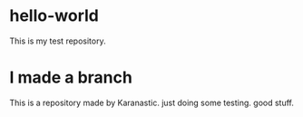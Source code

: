 # hello-world
This is my test repository.

# I made a branch
This is a repository made by Karanastic. just doing some testing. good stuff. 
